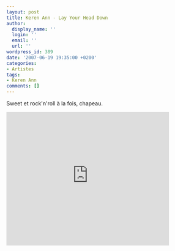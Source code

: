 ```yaml
---
layout: post
title: Keren Ann - Lay Your Head Down
author:
  display_name: ''
  login: ''
  email: ''
  url: ''
wordpress_id: 389
date: '2007-06-19 19:35:00 +0200'
categories:
- Artistes
tags:
- Keren Ann
comments: []
---
```

Sweet et rock'n'roll à la fois, chapeau.

<iframe width="425" height="349" src="http://www.youtube.com/embed/91g9xqh4qU0" frameborder="0" allowfullscreen></iframe>
